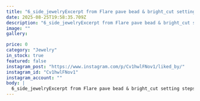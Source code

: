 ```yaml
---
title: "6_side_jewelryExcerpt from Flare pave bead & bright_cut setting stepsBy me💎🔬🧑‍🎓📌گزیده از مراحل filet pave setting با تشکر فراوان از آکادمی بین‌الملی موروگلد و مدیریت فاخر اموزشگاه سرکار خانوم مهسا حمزه🙏______________________________# آموزش و پژوهش #اموزش_میکروستینگ #میکروستینگ_در_ایران #میکروستینگ #مخراجکاری_مدرن #گوهرنشانی #قلمزنی #مرصع_کاری #جواهرسازی #زرگری #طلاکاری #اره کاری #جوشکاری #طراحی #ریختگری #آبکاری #اموزشگاه_طلا_جواهرسازی #موروگلد #اموزشگاه_بین_الملی_موروگلد #اکادمی_موروگلد #morogoldacademyEdited · 101wSee translation"
date: 2025-08-25T19:58:35.709Z
description: "6_side_jewelryExcerpt from Flare pave bead & bright_cut setting stepsBy me💎🔬🧑‍🎓📌گزیده از مراحل filet pave setting با تشکر فراوان از آکادمی بین‌الملی موروگلد و مدیریت فاخر اموزشگاه سرکار خانوم مهسا حمزه🙏______________________________# آموزش و پژوهش #اموزش_میکروستینگ #میکروستینگ_در_ایران #میکروستینگ #مخراجکاری_مدرن #گوهرنشانی #قلمزنی #مرصع_کاری #جواهرسازی #زرگری #طلاکاری #اره کاری #جوشکاری #طراحی #ریختگری #آبکاری #اموزشگاه_طلا_جواهرسازی #موروگلد #اموزشگاه_بین_الملی_موروگلد #اکادمی_موروگلد #morogoldacademyEdited · 101wSee translation"
image: ""
gallery:

price: 0
category: "Jewelry"
in_stock: true
featured: false
instagram_post: "https://www.instagram.com/p/Cv1hwlFNov1/liked_by/"
instagram_id: "Cv1hwlFNov1"
instagram_account: ""
body: |
  6_side_jewelryExcerpt from Flare pave bead & bright_cut setting stepsBy me💎🔬🧑‍🎓📌گزیده از مراحل filet pave setting با تشکر فراوان از آکادمی بین‌الملی موروگلد و مدیریت فاخر اموزشگاه سرکار خانوم مهسا حمزه🙏______________________________# آموزش و پژوهش #اموزش_میکروستینگ #میکروستینگ_در_ایران #میکروستینگ #مخراجکاری_مدرن #گوهرنشانی #قلمزنی #مرصع_کاری #جواهرسازی #زرگری #طلاکاری #اره کاری #جوشکاری #طراحی #ریختگری #آبکاری #اموزشگاه_طلا_جواهرسازی #موروگلد #اموزشگاه_بین_الملی_موروگلد #اکادمی_موروگلد #morogoldacademyEdited · 101wSee translation
---
```

